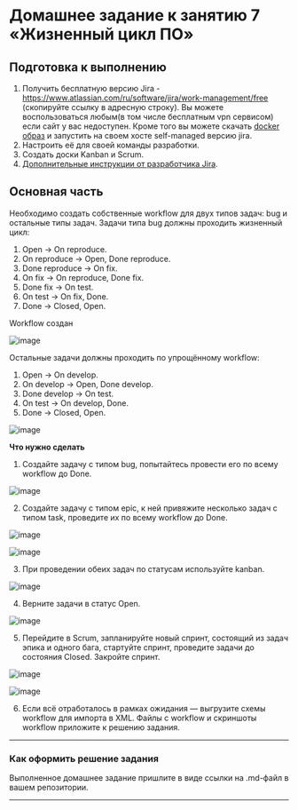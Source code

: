 # Домашнее задание к занятию 7 «Жизненный цикл ПО»

## Подготовка к выполнению

1. Получить бесплатную версию Jira - https://www.atlassian.com/ru/software/jira/work-management/free (скопируйте ссылку в адресную строку). Вы можете воспользоваться любым(в том числе бесплатным vpn сервисом) если сайт у вас недоступен. Кроме того вы можете скачать [docker образ](https://hub.docker.com/r/atlassian/jira-software/#) и запустить на своем хосте self-managed версию jira.
2. Настроить её для своей команды разработки.
3. Создать доски Kanban и Scrum.
4. [Дополнительные инструкции от разработчика Jira](https://support.atlassian.com/jira-cloud-administration/docs/import-and-export-issue-workflows/).

## Основная часть

Необходимо создать собственные workflow для двух типов задач: bug и остальные типы задач. Задачи типа bug должны проходить жизненный цикл:

1. Open -> On reproduce.
2. On reproduce -> Open, Done reproduce.
3. Done reproduce -> On fix.
4. On fix -> On reproduce, Done fix.
5. Done fix -> On test.
6. On test -> On fix, Done.
7. Done -> Closed, Open.

Workflow создан 

![image](https://github.com/user-attachments/assets/39065063-72d6-46a8-bbcf-58da01cfc78a)

Остальные задачи должны проходить по упрощённому workflow:

1. Open -> On develop.
2. On develop -> Open, Done develop.
3. Done develop -> On test.
4. On test -> On develop, Done.
5. Done -> Closed, Open.

![image](https://github.com/user-attachments/assets/6b5023cf-3987-42e7-aba0-3d2b64862386)

**Что нужно сделать**

1. Создайте задачу с типом bug, попытайтесь провести его по всему workflow до Done.

![image](https://github.com/user-attachments/assets/7ab5ba99-e793-41d2-aad7-1843e1aeec7d)

2. Создайте задачу с типом epic, к ней привяжите несколько задач с типом task, проведите их по всему workflow до Done. 

![image](https://github.com/user-attachments/assets/479143ab-a708-4e2d-af31-870aae01f633)

![image](https://github.com/user-attachments/assets/6937bb81-43b9-4567-939d-404c67171c73)

3. При проведении обеих задач по статусам используйте kanban. 

![image](https://github.com/user-attachments/assets/a032502d-f6f2-4d41-a39f-616ae3061a45)

4. Верните задачи в статус Open.

![image](https://github.com/user-attachments/assets/21c1cd73-f80b-4864-acf8-39a1538a5fa5)

5. Перейдите в Scrum, запланируйте новый спринт, состоящий из задач эпика и одного бага, стартуйте спринт, проведите задачи до состояния Closed. Закройте спринт.

![image](https://github.com/user-attachments/assets/889db186-58e1-4076-8db4-c4190fe9aeb4)

![image](https://github.com/user-attachments/assets/9995cc7b-56d3-4544-9777-e4e2be8eea08)

6. Если всё отработалось в рамках ожидания — выгрузите схемы workflow для импорта в XML. Файлы с workflow и скриншоты workflow приложите к решению задания.

---

### Как оформить решение задания

Выполненное домашнее задание пришлите в виде ссылки на .md-файл в вашем репозитории.

---
